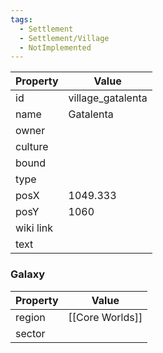 ```yaml
---
tags:
  - Settlement
  - Settlement/Village
  - NotImplemented
---
```


| Property  | Value             |
| --------- | ----------------- |
| id        | village_gatalenta |
| name      | Gatalenta         |
| owner     |                   |
| culture   |                   |
| bound     |                   |
| type      |                   |
| posX      | 1049.333          |
| posY      | 1060              |
| wiki link |                   |
| text      |                   |

### Galaxy
| Property | Value           |
| -------- | --------------- |
| region   | [[Core Worlds]] |
| sector   |                 |
